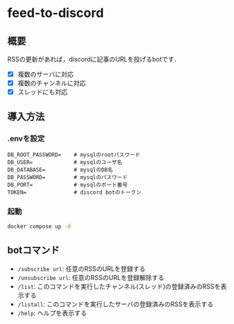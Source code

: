 # feed-to-discord

## 概要
RSSの更新があれば，discordに記事のURLを投げるbotです．<br/>
- [x] 複数のサーバに対応
- [x] 複数のチャンネルに対応
- [x] スレッドにも対応

## 導入方法
### .envを設定
```
DB_ROOT_PASSWORD=    # mysqlのrootパスワード
DB_USER=             # mysqlのユーザ名
DB_DATABASE=         # mysqlのDB名
DB_PASSWORD=         # mysqlのパスワード
DB_PORT=             # mysqlのポート番号
TOKEN=               # discord botのトークン
```

### 起動
```sh
docker compose up -d
```

## botコマンド
- `/subscribe url`: 任意のRSSのURLを登録する
- `/unsubscribe url`: 任意のRSSのURLを登録解除する
- `/list`: このコマンドを実行したチャンネル(スレッド)の登録済みのRSSを表示する
- `/listall`: このコマンドを実行したサーバの登録済みのRSSを表示する
- `/help`: ヘルプを表示する
